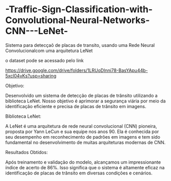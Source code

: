 # -Traffic-Sign-Classification-with-Convolutional-Neural-Networks-CNN---LeNet-
Sistema para detecçaõ de placas de transito, usando uma Rede Neural Convolucionalcom uma arquitetura LeNet

o dataset pode se acessado pelo link

https://drive.google.com/drive/folders/1LRUoDlnni78-BasYApu44b-5xcl04vKs?usp=sharing

Objetivo:

Desenvolvido um sistema de detecção de placas de trânsito utilizando a biblioteca LeNet. Nosso objetivo é aprimorar a segurança viária por meio da identificação eficiente e precisa de placas de trânsito em imagens.

Biblioteca LeNet:

A LeNet é uma arquitetura de rede neural convolucional (CNN) pioneira, proposta por Yann LeCun e sua equipe nos anos 90. Ela é conhecida por seu desempenho em reconhecimento de padrões em imagens e tem sido fundamental no desenvolvimento de muitas arquiteturas modernas de CNN.

Resultados Obtidos:

Após treinamento e validação do modelo, alcançamos um impressionante índice de acerto de 86%. Isso significa que o sistema é altamente eficaz na identificação de placas de trânsito em diversas condições e cenários.
